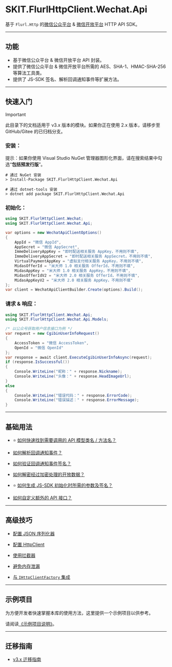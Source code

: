 ﻿# SKIT.FlurlHttpClient.Wechat.Api

基于 `Flurl.Http` 的[微信公众平台](<(https://mp.weixin.qq.com/)>) & [微信开放平台](<(https://open.weixin.qq.com/)>) HTTP API SDK。

---

## 功能

-   基于微信公众平台 & 微信开放平台 API 封装。
-   提供了微信公众平台 & 微信开放平台所需的 AES、SHA-1、HMAC-SHA-256 等算法工具类。
-   提供了 JS-SDK 签名、解析回调通知事件等扩展方法。

---

## 快速入门

> [!IMPORTANT]
> 此目录下的文档适用于 v3.x 版本的模块。如果你正在使用 2.x 版本，请移步至 GitHub/Gitee 的已归档分支。

### 安装：

提示：如果你使用 Visual Studio NuGet 管理器图形化界面，请在搜索结果中勾选“**包括预发行版**”。

```shell
# 通过 NuGet 安装
> Install-Package SKIT.FlurlHttpClient.Wechat.Api

# 通过 dotnet-tools 安装
> dotnet add package SKIT.FlurlHttpClient.Wechat.Api
```

### 初始化：

```csharp
using SKIT.FlurlHttpClient.Wechat;
using SKIT.FlurlHttpClient.Wechat.Api;

var options = new WechatApiClientOptions()
{
    AppId = "微信 AppId",
    AppSecret = "微信 AppSecret",
    ImmeDeliveryAppKey = "即时配送相关服务 AppKey，不用则不填",
    ImmeDeliveryAppSecret = "即时配送相关服务 AppSecret，不用则不填",
    VirtualPaymentAppKey = "虚拟支付相关服务 AppKey，不用则不填",
    MidasOfferId = "米大师 1.0 相关服务 OfferId，不用则不填",
    MidasAppKey = "米大师 1.0 相关服务 AppKey，不用则不填",
    MidasOfferIdV2 = "米大师 2.0 相关服务 OfferId，不用则不填",
    MidasAppKeyV2 = "米大师 2.0 相关服务 AppKey，不用则不填"
};
var client = WechatApiClientBuilder.Create(options).Build();
```

### 请求 & 响应：

```csharp
using SKIT.FlurlHttpClient.Wechat.Api;
using SKIT.FlurlHttpClient.Wechat.Api.Models;

/* 以公众号获取用户信息接口为例 */
var request = new CgibinUserInfoRequest()
{
    AccessToken = "微信 AccessToken",
    OpenId = "微信 OpenId"
};
var response = await client.ExecuteCgibinUserInfoAsync(request);
if (response.IsSuccessful())
{
    Console.WriteLine("昵称：" + response.Nickname);
    Console.WriteLine("头像：" + response.HeadImageUrl);
}
else
{
    Console.WriteLine("错误代码：" + response.ErrorCode);
    Console.WriteLine("错误描述：" + response.ErrorMessage);
}
```

---

## 基础用法

-   ⭐ [如何快速找到需要调用的 API 模型类名 / 方法名？](./Basic_ModelDefinition.md)

-   [如何解析回调通知事件？](./Basic_EventDeserialization.md)

-   [如何验证回调通知事件签名？](./Basic_EventSignatureVerification.md)

-   [如何解密经过加密处理的开放数据？](./Basic_OpenDataDecryption.md)

-   ⭐ [如何生成 JS-SDK 初始化时所需的参数及签名？](./Basic_Parameters.md)

-   [如何自定义额外的 API 接口？](./Basic_Extensions.md)

---

## 高级技巧

-   [配置 JSON 序列化器](./Advanced_JsonSerializer.md)

-   [配置 HttpClient](./Advanced_HttpClient.md)

-   [使用拦截器](./Advanced_Interceptor.md)

-   [避免内存泄漏](./Advanced_Dispose.md)

-   [与 `IHttpClientFactory` 集成](./Advanced_HttpClientFactory.md)

---

## 示例项目

为方便开发者快速掌握本库的使用方法，这里提供一个示例项目以供参考。

请阅读[《示例项目说明》](./Sample.md)。

---

## 迁移指南

-   [v3.x 迁移指南](./Migration_V3.md)

